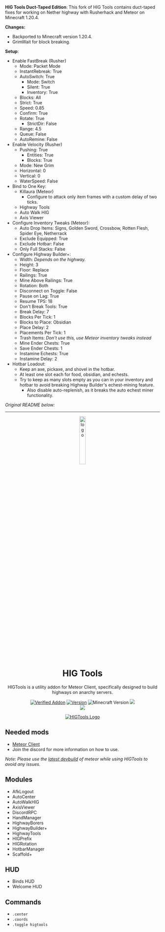 **HIG Tools Duct-Taped Edition**: This fork of HIG Tools contains duct-taped fixes for working on Nether highway with Rusherhack and Meteor on Minecraft 1.20.4.

**Changes:**
- Backported to Minecraft version 1.20.4.
- GrimWait for block breaking.

**Setup**:
- Enable FastBreak (Rusher)
    * Mode: Packet Mode
    * InstantRebreak: True
    * AutoSwitch: True
        + Mode: Switch
        + Silent: True
        + Inventory: True
    * Blocks: All
    * Strict: True
    * Speed: 0.85
    * Confirm: True
    * Rotate: True
        + StrictDir: False
    * Range: 4.5
    * Queue: False
    * AutoRemine: False
- Enable Velocity (Rusher)
    * Pushing: True
        + Entities: True
        + Blocks: True
    * Mode: New Grim
    * Horizontal: 0
    * Vertical: 0
    * WaterSpeed: False
- Bind to One Key:
    * Killaura (Meteor)
        - Configure to attack only item frames with a custom delay of two ticks.
    * Highway Tools
    * Auto Walk HIG
    * Axis Viewer
- Configure Inventory Tweaks (Meteor):
    * Auto Drop Items: Signs, Golden Sword, Crossbow, Rotten Flesh, Spider Eye, Netherrack
    * Exclude Equipped: True
    * Exclude Hotbar: False
    * Only Full Stacks: False
- Configure Highway Builder+:
    - Width: *Depends on the highway.*
    - Height: 3
    - Floor: Replace
    - Railings: True
    - Mine Above Railings: True
    - Rotation: Both
    - Disconnect on Toggle: False
    - Pause on Lag: True
    - Resume TPS: 18
    - Don't Break Tools: True
    - Break Delay: 7
    - Blocks Per Tick: 1
    - Blocks to Place: Obsidian
    - Place Delay: 2
    - Placements Per Tick: 1
    - Trash Items: *Don't use this, use Meteor inventory tweaks instead*
    - Mine Ender Chests: True
    - Save Ender Chests: 1
    - Instamine Echests: True
    - Instamine Delay: 2
- Hotbar Loadout:
    * Keep an axe, pickaxe, and shovel in the hotbar.
    * At least one slot each for food, obsidian, and echests.
    * Try to keep as many slots empty as you can in your inventory and hotbar to avoid breaking Highway Builder's echest-mining feature.
        + Also disable auto-replenish, as it breaks the auto echest miner functionality.

*Original README below:*

---

<div align="center">
  <!-- Logo and Title -->
  <img src="/src/main/resources/assets/higtools/chat/icon.png" alt="logo" width="20%"/>
  <h1>HIG Tools</h1>
  <p>HIGTools is a utility addon for Meteor Client, specifically designed to build highways on anarchy servers.</p>

  <!-- Fancy badges -->
  <a href="https://anticope.pages.dev/addons"><img src="https://img.shields.io/badge/Verified%20Addon-Yes-blueviolet" alt="Verified Addon"></a>
  <a href="https://github.com/RedCarlos26/higtools/releases"><img src="https://img.shields.io/badge/Version-v2.8.0-blueviolet" alt="Version"></a>
  <img src="https://img.shields.io/badge/Minecraft%20Version-1.20.5/1.20.6-blueviolet" alt="Minecraft Version">
  <img src="https://img.shields.io/github/downloads/RedCarlos26/higtools/total?color=blueviolet&label=Downloads">
  <br><img src="https://img.shields.io/github/downloads/RedCarlos26/higtools/latest/total?color=blueviolet&label=Downloads for latest release">
</div>

<div align="center">
  <a href="https://discord.gg/a4jkKGJNdJ"><img src="https://invidget.switchblade.xyz/a4jkKGJNdJ" alt="HIGTools Logo"></a>
</div>

## Needed mods
- [Meteor Client](https://meteorclient.com/)
- Join the discord for more information on how to use.

*Note: Please use the [latest devbuild](https://meteorclient.com/download?devBuild=latest) of meteor while using HIGTools to avoid any issues.*

## Modules
- AfkLogout
- AutoCenter
- AutoWalkHIG
- AxisViewer
- DiscordRPC
- HandManager
- HighwayBorers
- HighwayBuilder+
- HighwayTools
- HIGPrefix
- HIGRotation
- HotbarManager
- Scaffold+

## HUD
- Binds HUD
- Welcome HUD

## Commands
- `.center`
- `.coords`
- `.toggle higtools`
